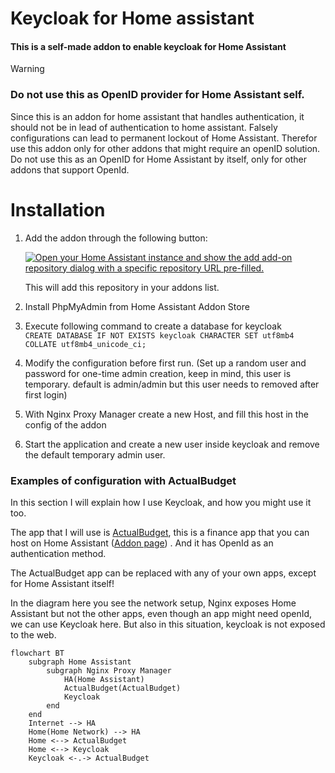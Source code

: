 # Keycloak for Home assistant
#### This is a self-made addon to enable keycloak for Home Assistant

>[!WARNING] 
> <h3>Do not use this as OpenID provider for Home Assistant self.</h3>
> Since this is an addon for home assistant that handles authentication, it should not be in lead of authentication to home assistant. Falsely configurations can lead to permanent lockout of Home Assistant. Therefor use this addon only for other addons that might require an openID solution. 
> Do not use this as an OpenID for Home Assistant by itself, only for other addons that support OpenId.




# Installation

1. Add the addon through the following button:

    [![Open your Home Assistant instance and show the add add-on repository dialog with a specific repository URL pre-filled.](https://my.home-assistant.io/badges/supervisor_add_addon_repository.svg)](https://my.home-assistant.io/redirect/supervisor_add_addon_repository/?repository_url=https%3A%2F%2Fgithub.com%2Fimichaelv%2Fkeycloak-for-home-assistant)

    This will add this repository in your addons list.
2. Install PhpMyAdmin from Home Assistant Addon Store
3. Execute following command to create a database for keycloak<br/>
    `CREATE DATABASE IF NOT EXISTS keycloak CHARACTER SET utf8mb4 COLLATE utf8mb4_unicode_ci;`
4. Modify the configuration before first run. (Set up a random user and password for one-time admin creation, keep in mind, this user is temporary. default is admin/admin but this user needs to removed after first login)
5. With Nginx Proxy Manager create a new Host, and fill this host in the config of the addon
6. Start the application and create a new user inside keycloak and remove the default temporary admin user.


### Examples of configuration with ActualBudget

In this section I will explain how I use Keycloak, and how you might use it too.

The app that I will use is [ActualBudget](https://actualbudget.org/), this is a finance app that you can host on Home Assistant ([Addon page](https://github.com/sztupy/hassio-actualbudget)) . And it has OpenId as an authentication method.

The ActualBudget app can be replaced with any of your own apps, except for Home Assistant itself!

In the diagram here you see the network setup, Nginx exposes Home Assistant but not the other apps, even though an app might need openId, we can use Keycloak here. But also in this situation, keycloak is not exposed to the web.
```mermaid
flowchart BT
    subgraph Home Assistant 
        subgraph Nginx Proxy Manager 
            HA(Home Assistant)
            ActualBudget(ActualBudget)
            Keycloak
        end
    end
    Internet --> HA
    Home(Home Network) --> HA
    Home <--> ActualBudget
    Home <--> Keycloak
    Keycloak <-.-> ActualBudget
```


